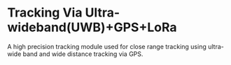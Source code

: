 # Tracking Via Ultra-wideband(UWB)+GPS+LoRa
A high precision tracking module used for close range tracking using ultra-wide band  and wide distance tracking via GPS.
